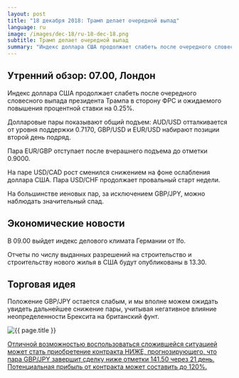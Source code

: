 ```yaml
---
layout: post
title: "18 декабря 2018: Трамп делает очередной выпад"
language: ru
image: /images/dec-18/ru-18-dec-18.png
subtitle: Трамп делает очередной выпад
summary: "Индекс доллара США продолжает слабеть после очередного словесного выпада президента Трампа в сторону ФРС и ожидаемого повышения процентной ставки на 0.25%. Долларовые пары показывают общий подъем: AUD/USD отталкивается от уровня поддержки 0.7170, GBP/USD и EUR/USD набирают позиции второй день подряд"
---
```

## Утренний обзор: 07.00, Лондон
 
Индекс доллара США продолжает слабеть после очередного словесного выпада президента Трампа в сторону ФРС и ожидаемого повышения процентной ставки на 0.25%.

Долларовые пары показывают общий подъем: AUD/USD отталкивается от уровня поддержки 0.7170, GBP/USD и EUR/USD набирают позиции второй день подряд.

Пара EUR/GBP отступает после вчерашнего подъема до отметки 0.9000.

На паре USD/CAD рост сменился снижением на фоне ослабления доллара США. Пара USD/CHF продолжает провальный старт недели.

На большинстве иеновых пар, за исключением GBP/JPY, можно наблюдать значительный спад.
 
## Экономические новости
 
В 09.00 выйдет индекс делового климата Германии от Ifo.

Отчеты по числу выданных разрешений на строительство и строительству нового жилья в США будут опубликованы в 13.30.

## Торговая идея

Положение GBP/JPY остается слабым, и мы вполне можем ожидать увидеть дальнейшее снижение пары, учитывая негативное влияние неопределенности Брексита на британский фунт.

<img src="{{ site.url }}/images/dec-18/ru-18-dec-18.png" alt="{{ page.title }}"  title="{{ page.title }}">

<a href="%LINK%%?currency=USD&market=forex&underlying=frxGBPJPY&formname=higherlower&duration_amount=21&duration_units=d&amount=10&amount_type=stake&expiry_type=duration&barrier=141.50" target="_blank" rel="noopener noreferrer nofollow">Отличной возможностью воспользоваться сложившейся ситуацией может стать приобретение контракта НИЖЕ, прогнозирующего, что пара GBP/JPY завершит сделку ниже отметки 141.50 через 21 день. Потенциальная прибыль от контракта может составить до 120%.</a>
